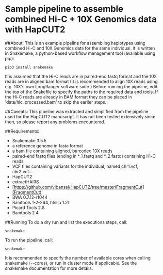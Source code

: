 Sample pipeline to assemble combined Hi-C + 10X Genomics data with HapCUT2
======

##About:
This is an example pipeline for assembling haplotypes using combined Hi-C
and 10X Genomics data for the same individual. It is written in Snakemake,
a python-based workflow management tool (available using pip):

```
pip3 install snakemake
```
It is assumed that the Hi-C reads are in paired-end fastq format and the
10X reads are in aligned bam format (It is recommended to align
10X reads using e.g. 10X's own LongRanger software suite.)
Before running the pipeline, edit the top of the Snakefile to specify the paths to the
required data and tools.
If the Hi-C reads are already in BAM format they can be placed in
'data/hic_processed.bam' to skip the earlier steps.

##Caveats:
This pipeline was extracted and simplified from the pipeline used for the HapCUT2
manuscript. It has not been tested extensively since then, so please report any problems
encountered.

##Requirements:
- Snakemake 3.5.5
- a reference genome in fasta format
- a bam file containing aligned, barcoded 10X reads
- paired-end fastq files (ending in *_1.fastq and *_2.fastq) containing Hi-C reads
- VCF files containing variants for the individual, named chr1.vcf, chr2.vcf...
- HapCUT2
- extractHAIRS
- [https://github.com/vibansal/HapCUT2/tree/master/FragmentCut](FragmentCut)
- BWA 0.7.12-r1044
- Samtools 1-2-244, htslib 1.21
- Picard Tools 2.8
- Bamtools 2.4

##Running
To do a dry run and list the executions steps, call:
```
snakemake
```
To run the pipeline, call:
```
snakemake
```
It is recommended to specify the number of available cores when calling snakemake
(--cores), or run in cluster mode if applicable.
See the snakemake documentation for more details.
